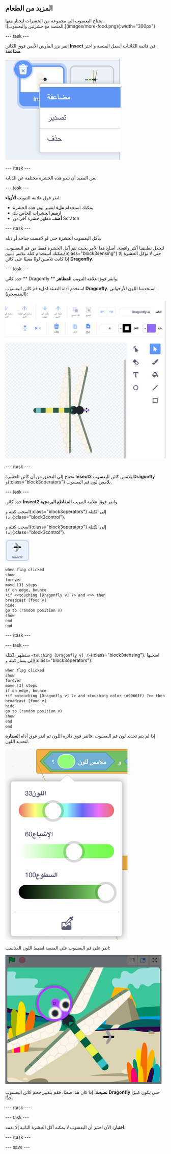 ## المزيد من الطعام

<div style="display: flex; flex-wrap: wrap">
<div style="flex-basis: 200px; flex-grow: 1; margin-right: 15px;">
يحتاج اليعسوب إلى مجموعة من الحشرات ليختار منها.
</div>
<div>
![المنصة مع حشرتين واليعسوب.](images/more-food.png){:width="300px"}
</div>
</div>

--- task ---

انقر بزر الماوس الأيمن فوق الكائن **Insect** في قائمة الكائنات أسفل المنصة و اختر **مضاعفة**.

![قائمة الكائنات مع كائن الحشرات و"مضاعفة" محدَّدةً في القائمة.](images/duplicate-insect.png)

--- /task ---

من المفيد أن تبدو هذه الحشرة مختلفة عن الذبابة.

--- task ---

انقر فوق علامة التبويب **الأزياء**.

+ يمكنك استخدام **ملء** لتغيير لون هذه الحشرة
+ **ارسم** الحشرات الخاص بك
+ **أضف** مظهر حشرة آخر من Scratch

--- /task ---

يأكل اليعسوب الحشرة حتى لو لامست جناحه أو ذيله.

لنجعل تطبيقنا أكثر واقعية، أصلح هذا الأمر بحيث يتم أكل الحشرة فقط من فم اليعسوب. يمكنك استخدام كتلة `ملامس للون`{:class="block3sensing"} حتى لا تؤكل الحشرة إلا إذا كانت تلامس لونًا معينًا على كائن **Dragonfly**.

--- task ---

حدد كائن ** Dragonfly ** وانقر فوق علامة التبويب **المظاهر**.

استخدم أداة التعبئة لملء فم كائن اليعسوب **Dragonfly**. استخدمنا اللون الأرجواني (البنفسجي):

![محرر الرسام مع تحديد أداة ملء ومظهر اليعسوب بفم أرجواني.](images/dragonfly-mouth-colour.png)

--- /task ---

تحتاج إلى التحقق من أن كائن الحشرة **Insect2** يلامس كائن اليعسوب **Dragonfly** `و`{:class="block3operators"} يلامس لون فم اليعسوب.

--- task ---

حدد كائن **Insect2** وانقر فوق علامة التبويب **المقاطع البرمجية**.

اسحب كتلة `و`{:class="block3operators"} إلى الكتلة `إذا`{:class="block3control"}.

اسحب كتلة `و`{:class="block3operators"} إلى الكتلة `إذا`{:class="block3control"}.

![](images/insect2-icon.png)

```blocks3
when flag clicked
show
forever
move [3] steps 
if on edge, bounce
+if <<touching [Dragonfly v] ?> and <>> then
broadcast [food v]
hide
go to (random position v)
show
end
end
```

--- /task ---

--- task ---

ستظهر الكتلة `<touching [Dragonfly v] ?>`{:class="block3sensing"}، اسحبها إلى يسار كتلة `و`{:class="block3operators"}:

```blocks3
when flag clicked
show
forever
move [3] steps
if on edge, bounce
+if <<touching [Dragonfly v] ?> and <touching color (#9966ff) ?>> then
broadcast [food v]
hide
go to (random position v)
show
end
end
```

إذا لم يتم تحديد لون فم اليعسوب، فانقر فوق دائرة اللون ثم انقر فوق أداة **القطارة** لتحديد اللون.

![قائمة دائرة الألوان باستخدام أداة القطارة.](images/colour-eyedropper.png)

انقر على فم اليعسوب على المنصة لضبط اللون المناسب:

![أداة القطارة مع أداة تمييز الألوان فوق الفم الأرجواني لليعسوب.](images/colour-select.png)

**نصيحة:** إذا كان هذا صعبًا، فقم بتغيير حجم كائن اليعسوب **Dragonfly** حتى يكون كبيرًا جدًّا.

--- /task ---

--- task ---

**اختبار:** الآن اختبر أن اليعسوب لا يمكنه أكل الحشرة الثانية إلا بفمه.

--- /task ---

--- save ---

